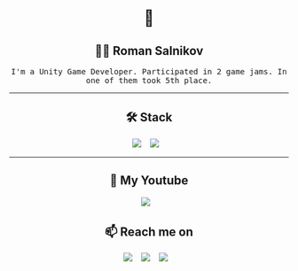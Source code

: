 <!--
**Ileriayo/ileriayo** is a ✨ _special_ ✨ repository because its `README.md` (this file) appears on your GitHub profile.
--->  

<h1 align="center"> 👋 </h1>

<h2 align="center"> 👨‍💻 Roman Salnikov</h2>
<p align="center">
  <samp>I'm a Unity Game Developer. Participated in 2 game jams. In one of them took 5th place.
</p>

<hr>


<h2 align="center"> 🛠 Stack</h2>
<p align="center">
  <img src="https://img.shields.io/badge/c%23-%23239120.svg?style=for-the-badge&logo=c-sharp&logoColor=white" />&nbsp;&nbsp;&nbsp;
  <img src="https://img.shields.io/badge/unity-%23000000.svg?style=for-the-badge&logo=unity&logoColor=white" />&nbsp;&nbsp;&nbsp;
</p>


<hr>

<h2 align="center">💬 My Youtube</h2>
<p align="center" align='right'>
  <a target="_blank"href="https://www.youtube.com/channel/UCN7Xt6Qv9RmgUMtcMWJUtZg"><img src="https://img.shields.io/badge/YouTube-FF0000?style=for-the-badge&logo=youtube&logoColor=white" /></a>&nbsp;&nbsp;&nbsp;
</p>

<h2 align="center">📫 Reach me on</h2>
<p align="center" align='right'>
  <a target="_blank"href="https://mail.google.com/mail/?view=cm&source=mailto&to=r.salnikov1998@gmail.com"><img src="https://img.shields.io/badge/Gmail-D14836?style=for-the-badge&logo=gmail&logoColor=white" /></a>&nbsp;&nbsp;&nbsp;
    <a target="_blank"href="https://t.me/R0tmayer"><img src="https://img.shields.io/badge/Telegram-2CA5E0?style=for-the-badge&logo=telegram&logoColor=white" /></a>&nbsp;&nbsp;&nbsp;
    <a target="_blank"href="https://www.instagram.com/roman.salnikov_/"><img src="https://img.shields.io/badge/Instagram-E4405F?style=for-the-badge&logo=instagram&logoColor=white" /></a>&nbsp;&nbsp;&nbsp;
</p>
